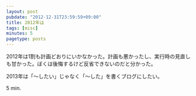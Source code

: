 ```yaml
---
layout: post
pubdate: "2012-12-31T23:59:59+09:00"
title: 2012年は
tags: [misc]
minutes: 5
pagetype: posts
---
```

2012年は1割も計画どおりにいかなかった。計画も悪かったし、実行時の見直しも甘かった。ぼくは後悔するけど反省できないのだと分かった。

2013年は「〜したい」じゃなく「〜した」を書くブログにしたい。

5 min.

